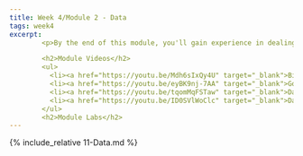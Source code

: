```yaml
---
title: Week 4/Module 2 - Data
tags: week4
excerpt: 
        <p>By the end of this module, you'll gain experience in dealing with all the data that your applications will need to generate and consume.</p>

        <h2>Module Videos</h2>
        <ul>
          <li><a href="https://youtu.be/Mdh6sIxQy4U" target="_blank">Big Data Overview [14:10]</a></li>
          <li><a href="https://youtu.be/eyBK9nj-7AA" target="_blank">Google BigQuery - Analytics Data Warehouse [1:58]</a></li>
          <li><a href="https://youtu.be/tqomMqFSTaw" target="_blank">Dataproc/Spark Demo [8:53] (1/2)</a></li>
          <li><a href="https://youtu.be/ID0SVlWoClc" target="_blank">Dataproc/Spark Demo [17:10] (2/2)</a></li>
        </ul>
        <h2>Module Labs</h2>
---  
```



{% include_relative 11-Data.md %}